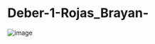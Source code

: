 # Deber-1-Rojas_Brayan-
![image](https://user-images.githubusercontent.com/116810935/200895781-594b767d-3871-4378-8f9f-7995e7591467.png)

